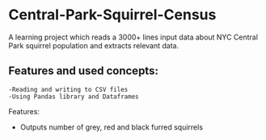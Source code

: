 

# Central-Park-Squirrel-Census
A learning project which reads a 3000+ lines input data about NYC Central Park squirrel population and extracts relevant data. 

## Features and used concepts:

    -Reading and writing to CSV files
    -Using Pandas library and Dataframes

Features:
- Outputs number of grey, red and black furred squirrels 




        